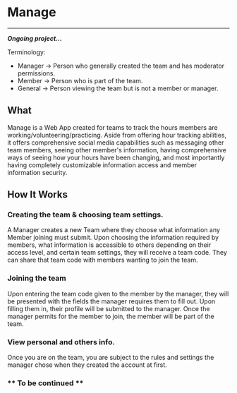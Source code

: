 # Manage

---

***Ongoing project...***

 Terminology: 
 * Manager -> Person who generally created the team and has moderator permissions.
 * Member -> Person who is part of the team.
 * General -> Person viewing the team but is not a member or manager. 


## What 

Manage is a Web App created for teams to track the hours members are working/volunteering/practicing. Aside from offering hour tracking abilities, it offers comprehensive social media capabilities such as messaging other team members, seeing other member's information, having comprehensive ways of seeing how your hours have been changing, and most importantly having completely customizable information access and member information security. 

## How It Works

### Creating the team & choosing team settings.

A Manager creates a new Team where they choose what information any Member joining must submit. Upon choosing the information required by members, what information is accessible to others depending on their access level, and certain team settings, they will receive a team code. They can share that team code with members wanting to join the team. 

### Joining the team

Upon entering the team code given to the member by the manager, they will be presented with the fields the manager requires them to fill out. Upon filling them in, their profile will be submitted to the manager. Once the manager permits for the member to join, the member will be part of the team.

### View personal and others info.

Once you are on the team, you are subject to the rules and settings the manager chose when they created the account at first. 

### ** To be continued **





